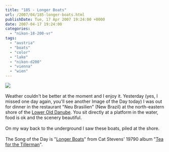 ```yaml
---
title: "185 - Longer Boats"
url: /2007/04/185-longer-boats.html
publishDate: Tue, 17 Apr 2007 19:24:00 +0000
date: 2007-04-17 19:24:00
categories: 
  - "nikon-18-200-vr"
tags: 
  - "austria"
  - "boats"
  - "color"
  - "lake"
  - "nikon-d200"
  - "vienna"
  - "wien"
---
```

<a href="https://d25zfm9zpd7gm5.cloudfront.net/1200x1200/2007/20070416_184756_ps.jpg"><img src="https://d25zfm9zpd7gm5.cloudfront.net/0600x0600/2007/20070416_184756_ps.jpg"/></a><br/><br/>Weather couldn't be better at the moment and I enjoy it. Yesterday (yes, I missed one day again, you'll see another Image of the Day today) I was out for dinner in the restaurant "Neu Brasilien" (New Brazil) at the north-eastern shore of the <a href="http://maps.google.com/maps/ms?ie=UTF8&hl=en&msa=b&z=17&ll=48.23207,16.433176&spn=0.005875,0.014098&t=k&om=1" target="_blank">Lower Old Danube</a>. You sit directly at a platform in the water, food is ok and the scenery beautiful.<br/><br/>On my way back to the underground I saw these boats, piled at the shore.<br/><br/>The Song of the Day is "<a href="http://www.songfacts.com/detail.php?id=2763" target="_blank">Longer Boats</a>" from Cat Stevens' 19790 album "<a href="http://www.amazon.com/Tea-Tillerman-Cat-Stevens/dp/B00004T9VY" target="_blank">Tea for the Tillerman</a>".
